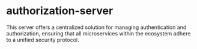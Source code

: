 # authorization-server
This server offers a centralized solution for managing authentication and authorization, ensuring that all microservices within the ecosystem adhere to a unified security protocol.
